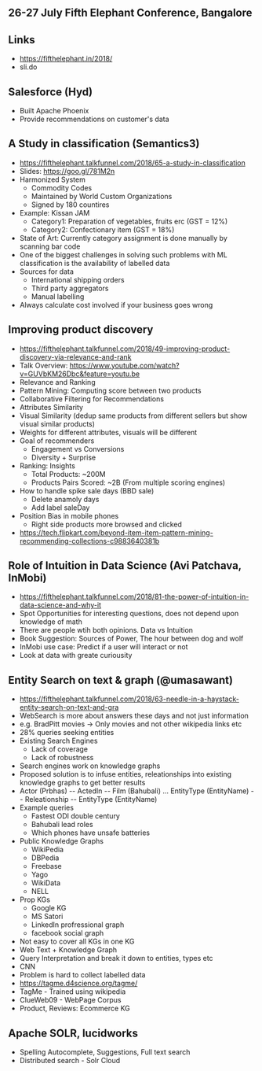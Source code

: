 26-27 July Fifth Elephant Conference, Bangalore
--------------------------------------------

## Links
- https://fifthelephant.in/2018/
- sli.do

## Salesforce (Hyd)
- Built Apache Phoenix
- Provide recommendations on customer's data

## A Study in classification (Semantics3)
- https://fifthelephant.talkfunnel.com/2018/65-a-study-in-classification
- Slides: https://goo.gl/781M2n
- Harmonized System 
	- Commodity Codes 
	- Maintained by World Custom Organizations
	- Signed by 180 countires
- Example: Kissan JAM 
	- Category1: Preparation of vegetables, fruits erc (GST = 12%)
	- Category2: Confectionary item (GST = 18%)
- State of Art: Currently category assignment is done manually by scanning bar code 
- One of the biggest challenges in solving such problems with ML classification is the availability of labelled data
- Sources for data
	- International shipping orders
	- Third party aggregators
	- Manual labelling
- Always calculate cost involved if your business goes wrong

## Improving product discovery
- https://fifthelephant.talkfunnel.com/2018/49-improving-product-discovery-via-relevance-and-rank
- Talk Overview: https://www.youtube.com/watch?v=GUVbKM26Dbc&feature=youtu.be
- Relevance and Ranking
- Pattern Mining: Computing score between two products
- Collaborative Filtering for Recommendations
- Attributes Similarity
- Visual Similarity (dedup same products from different sellers but show visual similar products)
- Weights for different attributes, visuals will be different
- Goal of recommenders
	- Engagement vs Conversions
	- Diversity + Surprise
- Ranking: Insights
	- Total Products: ~200M
	- Products Pairs Scored: ~2B (From multiple scoring engines)
- How to handle spike sale days (BBD sale)
	- Delete anamoly days 
	- Add label saleDay
- Position Bias in mobile phones
	- Right side products more browsed and clicked
- https://tech.flipkart.com/beyond-item-item-pattern-mining-recommending-collections-c9883640381b

## Role of Intuition in Data Science (Avi Patchava, InMobi)
- https://fifthelephant.talkfunnel.com/2018/81-the-power-of-intuition-in-data-science-and-why-it
- Spot Opportunities for interesting questions, does not depend upon knowledge of math
- There are people wtih both opinions. Data vs Intuition
- Book Suggestion: Sources of Power, The hour between dog and wolf
- InMobi use case: Predict if a user will interact or not
- Look at data with greate curiousity

## Entity Search on text & graph (@umasawant)
- https://fifthelephant.talkfunnel.com/2018/63-needle-in-a-haystack-entity-search-on-text-and-gra
- WebSearch is more about answers these days and not just information
- e.g. BradPitt movies -> Only movies and not other wikipedia links etc
- 28% queries seeking entities
- Existing Search Engines
	- Lack of coverage
	- Lack of robustness
- Search engines work on knowledge graphs
- Proposed solution is to infuse entities, releationships into existing knowledge graphs to get better results
- Actor (Prbhas) -- ActedIn -- Film (Bahubali) ... EntityType (EntityName) -- Releationship -- EntityType (EntityName)
- Example queries
	- Fastest ODI double century
	- Bahubali lead roles
	- Which phones have unsafe batteries
- Public Knowledge Graphs
	- WikiPedia
	- DBPedia
	- Freebase
	- Yago
	- WikiData
	- NELL
- Prop KGs
	- Google KG
	- MS Satori
	- LinkedIn profressional graph
	- facebook social graph
- Not easy to cover all KGs in one KG
- Web Text + Knowledge Graph
- Query Interpretation and break it down to entities, types etc
- CNN 
- Problem is hard to collect labelled data
- https://tagme.d4science.org/tagme/
- TagMe - Trained using wikipedia
- ClueWeb09 - WebPage Corpus
- Product, Reviews: Ecommerce KG

## Apache SOLR, lucidworks
- Spelling Autocomplete, Suggestions, Full text search
- Distributed search - Solr Cloud
